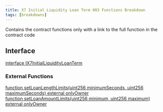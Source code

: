```yaml
---
title: X7 Initial Liquidity Loan Term 003 Functions Breakdown
tags: [breakdowns]
---
```


Contains the contract functions only with a link to the full function in the contract code

## Interface

[interface IX7InitialLiquidityLoanTerm](https://github.com/x7finance/monorepo/tree/main/packages/contracts/src/contracts/source/X7InitialLiquidityLoanTerm003.sol#L63)

### External Functions

[function setLoanLengthLimits(uint256 minimumSeconds, uint256 maximumSeconds) external onlyOwner](https://github.com/x7finance/monorepo/tree/main/packages/contracts/src/contracts/source/X7InitialLiquidityLoanTerm003.sol#L1920)\
[function setLoanAmountLimits(uint256 minimum, uint256 maximum) external onlyOwner](https://github.com/x7finance/monorepo/tree/main/packages/contracts/src/contracts/source/X7InitialLiquidityLoanTerm003.sol#L1924)
